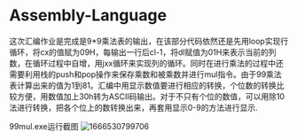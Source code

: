 # Assembly-Language
这次汇编作业是完成是9*9乘法表的输出，在该部分代码依然还是先用loop实现行循环，将cx的值赋为09H，每输出一行后cl-1，将dl赋值为01H来表示当前的列数，在循环过程中自增，用jxx循环来实现列的循环。同时在进行乘法的过程中还需要利用栈的push和pop操作来保存乘数和被乘数并进行mul指令。由于99乘法表计算出来的值为1到81。汇编中用显示数值要进行相应的转换，个位数的转换比较方便，用数值加上30h转为ASCII码输出。对于不只有个位的数值，可以用除10法进行转换，把各个位上的数转换出来，再套用显示0-9的方法进行显示.

99mul.exe运行截图
![1666530799706](https://user-images.githubusercontent.com/85387738/197394302-51c55cf0-4742-46eb-a4d5-c3779f42d16d.png)
